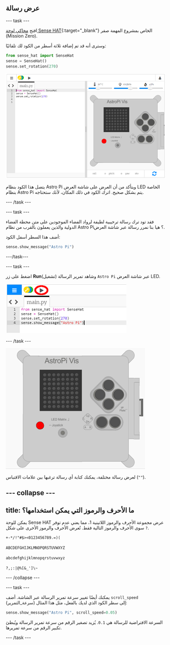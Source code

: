## عرض رسالة

--- task ---

افتح [محاكي لوحة Sense HAT](https://trinket.io/mission-zero){:target="_blank"} الخاص بمشروع المهمة صفر (Mission Zero).

وسترى أنه قد تم إضافة ثلاثة أسطر من الكود لك تلقائيًا:

```python
from sense_hat import SenseHat
sense = SenseHat()
sense.set_rotation(270)
```

![محاكي لوحة Sense HAT](images/sense-hat-emulator2.png)

يتصل هذا الكود بنظام Astro Pi ويتأكد من أن العرض على شاشة العرض LED الخاصة بنظام Astro Pi يتم بشكل صحيح. اترك الكود في ذلك المكان، لأنك ستحتاجه.

--- /task ---

--- task ---

فقد تود ترك رسالة ترحيبية لطيفة لرواد الفضاء الموجودين على متن محطة الفضاء الدولية والذين يعملون بالقرب من نظام Astro Pi؟ هيا بنا نمرر رسالة عبر شاشة العرض.

أضف هذا السطر أسفل الكود:

```python
sense.show_message("Astro Pi")
```

---/task---

--- task ---

اضغط على زر **Run**(تشغيل) وشاهد تمرير الرسالة `Astro Pi` عبر شاشة العرض LED.

![لعرض كود الرسالة، انقر run (تشغيل)](images/show-message-code-annotated.PNG)

--- /task ---

![تمرير رسالة](images/scroll-message.gif)

لعرض رسالة مختلفة، يمكنك كتابة أي رسالة ترغبها بين علامات الاقتباس (`""`).

--- collapse ---
---
title: ما الأحرف والرموز التي يمكن استخدامها؟
---
يمكن للوحة Sense HAT عرض مجموعة الأحرف والرموز اللاتينية 1، مما يعني عدم توفر سوى الأحرف والرموز التالية فقط. تُعرض الأحرف والرموز الأخرى على شكل `?`.

    +-*/!"#$><0123456789.=)(
    
    ABCDEFGHIJKLMNOPQRSTUVWXYZ
    
    abcdefghijklmnopqrstuvwxyz
    
    ?,;:|@%[&_']\~
    

--- /collapse ---

--- task ---

يمكنك أيضًا تغيير سرعة تمرير الرسالة عبر الشاشة. أضف `scroll_speed` (سرعة_التمرير) إلى سطر الكود الذي لديك بالفعل، مثل هذا المثال:

```python
sense.show_message("Astro Pi", scroll_speed=0.05)
```

السرعة الافتراضية للرسالة هي `0.1`. يُزيد تصغير الرقم من سرعة تمرير الرسالة ويُبطئ تكبير الرقم من سرعة تمريرها.

--- /task ---
